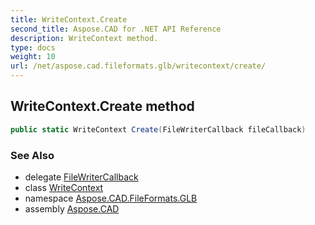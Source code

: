```yaml
---
title: WriteContext.Create
second_title: Aspose.CAD for .NET API Reference
description: WriteContext method. 
type: docs
weight: 10
url: /net/aspose.cad.fileformats.glb/writecontext/create/
---
```

## WriteContext.Create method

```csharp
public static WriteContext Create(FileWriterCallback fileCallback)
```

### See Also

* delegate [FileWriterCallback](../../filewritercallback/)
* class [WriteContext](../)
* namespace [Aspose.CAD.FileFormats.GLB](../../writecontext/)
* assembly [Aspose.CAD](../../../)


